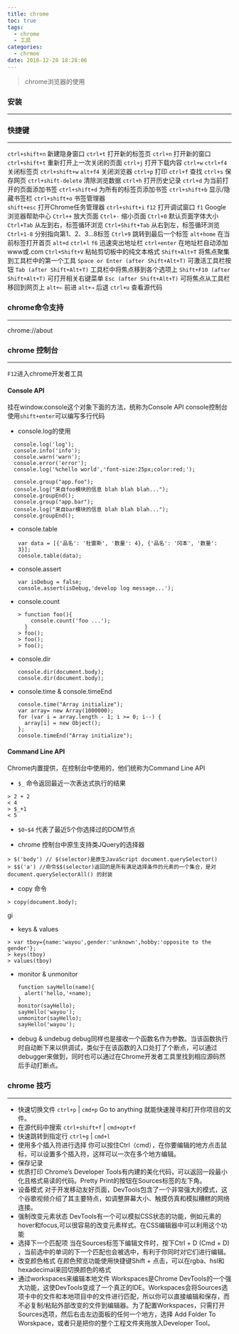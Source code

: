 ```yaml
---
title: chrome
toc: true
tags:
  - chrome
  - 工具
categories:
  - chrmoe
date: 2016-12-28 18:28:06
---
```

> chrome浏览器的使用

<!--more-->

### 安装
---

### 快捷键
---
`ctrl+shift+n` 新建隐身窗口
`ctrl+t` 打开新的标签页
`ctrl+n` 打开新的窗口
`ctrl+shift+t` 重新打开上一次关闭的页面
`ctrl+j` 打开下载内容
`ctrl+w` `ctrl+f4`  关闭标签页
`ctrl+shift+w` `alt+f4` 关闭浏览器
`ctrl+p` 打印
`ctrl+f` 查找
`ctrl+s` 保存网页
`ctrl+shift-delete` 清除浏览数据
`ctrl+h` 打开历史记录
`ctrl+d` 为当前打开的页面添加书签
`ctrl+shift+d` 为所有的标签页添加书签
`ctrl+shift+b` 显示/隐藏书签栏
`ctrl+shift+o` 书签管理器  
`shift+esc` 打开Chrome任务管理器
`ctrl+shift+i` `f12` 打开调试窗口
`f1` Google浏览器帮助中心
`Ctrl++` 放大页面
`Ctrl+-` 缩小页面
`Ctrl+0` 默认页面字体大小
`Ctrl+Tab` 从左到右，标签循环浏览
`Ctrl+Shift+Tab` 从右到左，标签循环浏览
`Ctrl+1-8` 分别指向第1、2、3…8标签
`Ctrl+9` 跳转到最后一个标签
`alt+home` 在当前标签打开首页
`alt+d` `ctrl+l` `f6` 迅速突出地址栏
`ctrl+enter` 在地址栏自动添加www或.com
`Ctrl+Shift+V` 粘帖剪切板中的纯文本格式
`Shift+Alt+T` 将焦点聚集到工具栏中的第一个工具
`Space or Enter (after Shift+Alt+T)` 可激活工具栏按钮
`Tab (after Shift+Alt+T)` 工具栏中将焦点移到各个选项上
`Shift+F10 (after Shift+Alt+T)` 可打开相关右键菜单
`Esc (after Shift+Alt+T)` 可将焦点从工具栏移回到网页上
`alt+←` 前进
`alt+→` 后退
`ctrl+u` 查看源代码

### chrome命令支持
---
chrome://about

### chrome 控制台
---
`F12`进入chrome开发者工具

#### Console API
挂在window.console这个对象下面的方法，统称为Console API
console控制台使用`shift+enter`可以编写多行代码
- console.log的使用
```
  console.log('log');
  console.info('info');
  console.warn('warn');
  console.error('error');
  console.log('%chello world','font-size:25px;color:red;');
```
```
  console.group("app.foo");
  console.log("来自foo模块的信息 blah blah blah...");
  console.groupEnd();
  console.group("app.bar");
  console.log("来自bar模块的信息 blah blah blah...");
  console.groupEnd();
```

- console.table

  ```
  var data = [{'品名': '杜雷斯', '数量': 4}, {'品名': '冈本', '数量': 3}];
  console.table(data);

  ```  

- console.assert
  ```
  var isDebug = false;
  console.assert(isDebug,'develop log message...');
  ```

- console.count

  ```
  > function foo(){
      console.count('foo ...');
    }
  > foo();
  > foo();
  > foo();
  ```

- console.dir
  ```
  console.dir(document.body);
  console.dir(document.body);
  ```

- console.time & console.timeEnd
  ```
  console.time("Array initialize");
  var array= new Array(1000000);
  for (var i = array.length - 1; i >= 0; i--) {
    array[i] = new Object();
  };
  console.timeEnd("Array initialize");
  ```

#### Command Line API
Chrome内置提供，在控制台中使用的，他们统称为Command Line API
- `$_` 命令返回最近一次表达式执行的结果
```
> 2 + 2
< 4
> $_+1
< 5
```

- `$0~$4` 代表了最近5个你选择过的DOM节点

- chrome 控制台中原生支持类JQuery的选择器
```
> $('body') // $(selector)是原生JavaScript document.querySelector()
> $$('a') //命令$$(selector)返回的是所有满足选择条件的元素的一个集合，是对document.querySelectorAll() 的封装
```

- copy 命令
```
> copy(document.body);
```
gi
- keys & values
```
> var tboy={name:'wayou',gender:'unknown',hobby:'opposite to the gender'};
> keys(tboy)
> values(tboy)
```

- monitor & unmonitor
  ```
  function sayHello(name){
    alert('hello,'+name);
  }
  monitor(sayHello);
  sayHello('wayou');
  unmonitor(sayHello);
  sayHello('wayou');
  ```

- debug & undebug
debug同样也是接收一个函数名作为参数。当该函数执行时自动断下来以供调试，类似于在该函数的入口处打了个断点，可以通过debugger来做到，同时也可以通过在Chrome开发者工具里找到相应源码然后手动打断点。

### chrome 技巧
---
- 快速切换文件
`ctrl+p` | `cmd+p` Go to anything 就能快速搜寻和打开你项目的文件。
- 在源代码中搜索
`ctrl+shift+f` | `cmd+opt+f`
- 快速跳转到指定行
`ctrl+g` | `cmd+l`
- 使用多个插入符进行选择
你可以按住Ctrl（cmd），在你要编辑的地方点击鼠标，可以设置多个插入符，这样可以一次在多个地方编辑。
- 保存记录
- 优质打印
Chrome’s Developer Tools有内建的美化代码，可以返回一段最小化且格式易读的代码。Pretty Print的按钮在Sources标签的左下角。
- 设备模式
对于开发移动友好页面，DevTools包含了一个非常强大的模式，这个谷歌视频介绍了其主要特点，如调整屏幕大小、触摸仿真和模拟糟糕的网络连接。
- 强制改变元素状态
DevTools有一个可以模拟CSS状态的功能，例如元素的hover和focus,可以很容易的改变元素样式。在CSS编辑器中可以利用这个功能
- 选择下一个匹配项
当在Sources标签下编辑文件时，按下Ctrl + D (Cmd + D) ，当前选中的单词的下一个匹配也会被选中，有利于你同时对它们进行编辑。
- 改变颜色格式
在颜色预览功能使用快捷键Shift + 点击，可以在rgba、hsl和hexadecimal来回切换颜色的格式
- 通过workspaces来编辑本地文件
Workspaces是Chrome DevTools的一个强大功能，这使DevTools变成了一个真正的IDE。Workspaces会将Sources选项卡中的文件和本地项目中的文件进行匹配，所以你可以直接编辑和保存，而不必复制/粘贴外部改变的文件到编辑器。为了配置Workspaces，只需打开Sources选项，然后右击左边面板的任何一个地方，选择 Add Folder To Worskpace，或者只是把你的整个工程文件夹拖放入Developer Tool。
